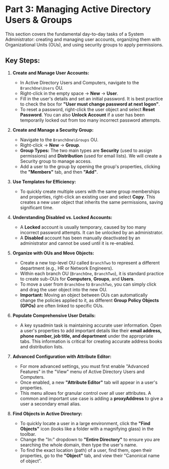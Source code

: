# Part 3: Managing Active Directory Users & Groups

This section covers the fundamental day-to-day tasks of a System Administrator: creating and managing user accounts, organizing them with Organizational Units (OUs), and using security groups to apply permissions.

## Key Steps:

1.  **Create and Manage User Accounts:**
    *   In Active Directory Users and Computers, navigate to the `BranchOne\Users` OU.
    *   Right-click in the empty space → **New** → **User**.
    *   Fill in the user's details and set an initial password. It is best practice to check the box for **"User must change password at next logon"**.
    *   To reset a password, right-click the user object and select **Reset Password**. You can also **Unlock Account** if a user has been temporarily locked out from too many incorrect password attempts.

2.  **Create and Manage a Security Group:**
    *   Navigate to the `BranchOne\Groups` OU.
    *   Right-click → **New** → **Group**.
    *   **Group Types:** The two main types are **Security** (used to assign permissions) and **Distribution** (used for email lists). We will create a Security group to manage access.
    *   Add a user to the group by opening the group's properties, clicking the **"Members"** tab, and then **"Add"**.

3.  **Use Templates for Efficiency:**
    *   To quickly create multiple users with the same group memberships and properties, right-click an existing user and select **Copy**. This creates a new user object that inherits the same permissions, saving significant time.

4.  **Understanding Disabled vs. Locked Accounts:**
    *   A **Locked** account is usually temporary, caused by too many incorrect password attempts. It can be unlocked by an administrator.
    *   A **Disabled** account has been manually deactivated by an administrator and cannot be used until it is re-enabled.

5.  **Organize with OUs and Move Objects:**
    *   Create a new top-level OU called `BranchTwo` to represent a different department (e.g., HR or Network Engineers).
    *   Within each branch OU (`BranchOne`, `BranchTwo`), it is standard practice to create sub-OUs for **Computers**, **Groups**, and **Users**.
    *   To move a user from `BranchOne` to `BranchTwo`, you can simply click and drag the user object into the new OU.
    *   **Important:** Moving an object between OUs can automatically change the policies applied to it, as different **Group Policy Objects (GPOs)** are often linked to specific OUs.

6.  **Populate Comprehensive User Details:**
    *   A key sysadmin task is maintaining accurate user information. Open a user's properties to add important details like their **email address, phone number, job title, and department** under the appropriate tabs. This information is critical for creating accurate address books and distribution lists.

7.  **Advanced Configuration with Attribute Editor:**
    *   For more advanced settings, you must first enable "Advanced Features" in the "View" menu of Active Directory Users and Computers.
    *   Once enabled, a new **"Attribute Editor"** tab will appear in a user's properties.
    *   This menu allows for granular control over all user attributes. A common and important use case is adding a **proxyAddress** to give a user a secondary email alias.

8.  **Find Objects in Active Directory:**
    *   To quickly locate a user in a large environment, click the **"Find Objects"** icon (looks like a folder with a magnifying glass) in the toolbar.
    *   Change the "In:" dropdown to **"Entire Directory"** to ensure you are searching the whole domain, then type the user's name.
    *   To find the exact location (path) of a user, find them, open their properties, go to the **"Object"** tab, and view their "Canonical name of object".
